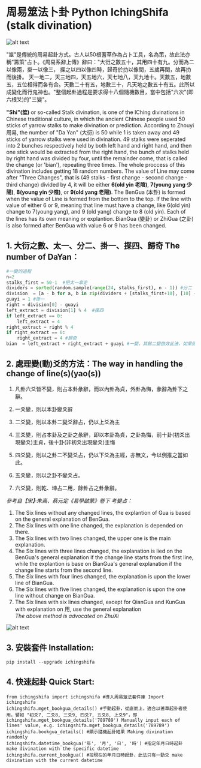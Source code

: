 # 周易筮法卜卦 Python IchingShifa (stalk divination)

![alt text](https://upload.wikimedia.org/wikipedia/commons/a/af/French_Polished_Yarrow_stalks_from_LPKaster.jpg "Stalk divination")

"筮"是傳統的周易起卦方式。古人以50根蓍草作為占卜工具，名為策，故此法亦稱"籌策"占卜。《周易系辭上傳》辭曰："大衍之數五十，其用四十有九。分而為二以像兩，掛一以像三， 揲之以四以像四時，歸奇於扐以像閏，五歲再閏，故再扐而後掛。 天一地二，天三地四，天五地六，天七地八，天九地十。天數五，地數五，五位相得而各有合。天數二十有五，地數三十，凡天地之數五十有五。此所以成變化而行鬼神也。"整個起卦過程是要求得十八個隨機數目，當中包括"六次"(即六根爻)的"三變"。

**"Shi"(筮)** or so-called Stalk divination, is one of the IChing divinations in Chinese traditional culture, in which the ancient Chinese people used 50 sticks of yarrow stalks to make divination or prediction. According to Zhouyi 周易, the number of "Da Yan" (大衍) is 50 while 1 is taken away and 49 sticks of yarrow stalks were used in divination. 49 stalks were seperated into 2 bunches respectively held by both left hand and right hand, and then one stick would be extracted from the right hand, the bunch of stalks held by right hand was divided by four, until the remainder come, that is called the change (or 'bian'), repeating three times. The whole proccess of this divination includes getting 18 random numbers. The value of Line may come after  "Three Changes", that is  (49 stalks - first change - second change - third change) divided by 4, it will be either **6(old yin 老陰)**, **7(young yang 少陽)**, **8(young yin 少陰)**, or **9(old yang 老陽)**.  The BenGua (本卦) is formed when the value of Line is formed from the bottom to the top. If the line with value of either 6 or 9, meaning that line must have a change, like 6(old yin) change to 7(young yang), and 9 (old yang) change to 8 (old yin). Each of the lines has its own meaning or explantion. BianGua (變卦) or ZhiGua (之卦) is also formed after BenGua with value 6 or 9 has been changed. 


## **1. 大衍之數、太一、分二、掛一、揲四、歸奇 The number of DaYan**︰

```python
#一變的過程
n=2
stalks_first = 50-1  #把太一拿走
dividers = sorted(random.sample(range(24, stalks_first), n - 1)) #分二
division  = [a - b for a, b in zip(dividers + [stalks_first+10], [10] + dividers)]
guayi = 1 #掛一
right = division[0] - guayi 
left_extract = division[1] % 4  #揲四
if left_extract == 0:
    left_extract = 4
right_extract = right % 4
if right_extract == 0:
    right_extract = 4 #歸奇
bian  = left_extract + right_extract + guayi #一變，其餘二變倣效此法，如果做for loop 這裡的掛一可以拿走，不用加上。
```

## **2. 處理變(動)爻的方法︰The way in handling the change of line(s)(yao(s))**

1. 凡卦六爻皆不變，則占本卦彖辭，而以內卦為貞，外卦為悔，彖辭為卦下之辭。

2. 一爻變，則以本卦變爻辭

3. 二爻變，則以本卦二變爻辭占，仍以上爻為主

4. 三爻變，則占本卦及之卦之彖辭，即以本卦為貞，之卦為悔，前十卦(初爻出現變爻)主貞，後十卦(非初爻出現變爻)主悔

5. 四爻變，則以之卦二不變爻占，仍以下爻為主經，亦無文，今以例推之當如此。

6. 五爻變，則以之卦不變爻占。

7. 六爻變，則乾、坤占二用，餘卦占之卦彖辭。

_參考自【宋】‧朱熹、蔡元定《易學啟蒙》卷下 考變占︰_

1. The Six lines without any changed lines, the explantion of Gua is based on the general explanation of BenGua. 
2. The Six lines with one line changed, the explanation is depended on there. 
3. The Six lines with two lines changed, the upper one is the main explanation. 
4. The Six lines with three lines changed, the explanation is lied on the BenGua's general explanation if the change line starts from the first line, while the explantion is base on BianGua's general explanation if the change line starts from the second line. 
5. The Six lines with four lines changed,  the explanation is upon the lower line of BianGua. 
6. The Six lines with five lines changed,  the explanation is upon the one line without change on BianGua. 
7. The Six lines with six lines changed, except for QianGua and KunGua with explanation on 用, use the general explanation  
_The above method is advocated on ZhuXi_


![alt text](https://github.com/kentang2017/iching_shifa/blob/master/data/results.png?raw=true)



## **3. 安裝套件 Installation**:
```
pip install --upgrade ichingshifa
```

## **4. 快速起卦 Quick Start**:
```
from ichingshifa import ichingshifa #導入周易筮法套件庫 Import ichingshifa
ichingshifa.mget_bookgua_details() #手動起卦，從底而上，適合以蓍草起卦者使用，譬如 "初爻7, 二爻8, 三爻9, 四爻7, 五爻8, 上爻9"，即 ichingshifa.mget_bookgua_details('789789') Manually input each of lines' value, e.g. ichingshifa.mget_bookgua_details('789789')
ichingshifa.bookgua_details() #顯示隨機起卦結果 Making divination randomly
ichingshifa.datetime_bookgua('年', '月', '日', '時') #指定年月日時起卦 make divination with the specific datetime
ichingshifa.current_bookgua() #按現在的年月日時起卦，此法只有一動爻 make divination with the current datetime

```
